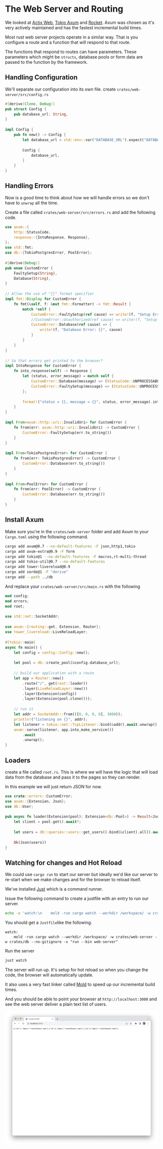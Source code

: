 # The Web Server and Routing

We looked at [Actix Web](https://actix.rs/), [Tokio Axum](https://github.com/tokio-rs/axum) and [Rocket](https://rocket.rs/). Axum was chosen as it's very actively maintained and has the fastest incremental build times. 

Most rust web server projects operate in a similar way. That is you configure a route and a function that will respond to that route.

The functions that respond to routes can have parameters. These parameters which might be `structs`, database pools or form data are passed to the function by the framework. 

## Handling Configuration

We'll separate our configuration into its own file. create `crates/web-server/src/config.rs`

```rust
#[derive(Clone, Debug)]
pub struct Config {
    pub database_url: String,
}

impl Config {
    pub fn new() -> Config {
        let database_url = std::env::var("DATABASE_URL").expect("DATABASE_URL not set");

        Config {
            database_url,
        }
    }
}
```

## Handling Errors

Now is a good time to think about how we will handle errors so we don't have to `unwrap` all the time.

Create a file called `crates/web-server/src/errors.rs` and add the following code.

```rust
use axum::{
    http::StatusCode,
    response::{IntoResponse, Response},
};
use std::fmt;
use db::{TokioPostgresError, PoolError};

#[derive(Debug)]
pub enum CustomError {
    FaultySetup(String),
    Database(String),
}

// Allow the use of "{}" format specifier
impl fmt::Display for CustomError {
    fn fmt(&self, f: &mut fmt::Formatter) -> fmt::Result {
        match *self {
            CustomError::FaultySetup(ref cause) => write!(f, "Setup Error: {}", cause),
            //CustomError::Unauthorized(ref cause) => write!(f, "Setup Error: {}", cause),
            CustomError::Database(ref cause) => {
                write!(f, "Database Error: {}", cause)
            }
        }
    }
}

// So that errors get printed to the browser?
impl IntoResponse for CustomError {
    fn into_response(self) -> Response {
        let (status, error_message) = match self {
            CustomError::Database(message) => (StatusCode::UNPROCESSABLE_ENTITY, message),
            CustomError::FaultySetup(message) => (StatusCode::UNPROCESSABLE_ENTITY, message),
        };

        format!("status = {}, message = {}", status, error_message).into_response()
    }
}

impl From<axum::http::uri::InvalidUri> for CustomError {
    fn from(err: axum::http::uri::InvalidUri) -> CustomError {
        CustomError::FaultySetup(err.to_string())
    }
}

impl From<TokioPostgresError> for CustomError {
    fn from(err: TokioPostgresError) -> CustomError {
        CustomError::Database(err.to_string())
    }
}

impl From<PoolError> for CustomError {
    fn from(err: PoolError) -> CustomError {
        CustomError::Database(err.to_string())
    }
}
```

## Install Axum

Make sure you're in the `crates/web-server` folder and add Axum to your `Cargo.toml` using the following command.

```sh
cargo add axum@0.7 --no-default-features -F json,http1,tokio
cargo add axum-extra@0.9 -F form
cargo add tokio@1 --no-default-features -F macros,rt-multi-thread
cargo add tokio-util@0.7 --no-default-features
cargo add tower-livereload@0.9
cargo add serde@1 -F "derive"
cargo add --path ../db
```

And replace your `crates/web-server/src/main.rs` with the following

```rust
mod config;
mod errors;
mod root;

use std::net::SocketAddr;

use axum::{routing::get, Extension, Router};
use tower_livereload::LiveReloadLayer;

#[tokio::main]
async fn main() {
    let config = config::Config::new();

    let pool = db::create_pool(&config.database_url);

    // build our application with a route
    let app = Router::new()
        .route("/", get(root::loader))
        .layer(LiveReloadLayer::new())
        .layer(Extension(config))
        .layer(Extension(pool.clone()));

    // run it
    let addr = SocketAddr::from(([0, 0, 0, 0], 3000));
    println!("listening on {}", addr);
    let listener = tokio::net::TcpListener::bind(&addr).await.unwrap();
    axum::serve(listener, app.into_make_service())
        .await
        .unwrap();
}
```

## Loaders

create a file called `root.rs`. This is where we will have the logic that will load data from the database and pass it to the pages so they can render.

In this example we will just return JSON for now.

```rust
use crate::errors::CustomError;
use axum::{Extension, Json};
use db::User;

pub async fn loader(Extension(pool): Extension<db::Pool>) -> Result<Json<Vec<User>>, CustomError> {
    let client = pool.get().await?;

    let users = db::queries::users::get_users().bind(&client).all().await?;

    Ok(Json(users))
}
```

## Watching for changes and Hot Reload

We could use `cargo run` to start our server but ideally we'd like our server to re-start when we make changes and for the browser to reload itself.

We've installed [Just](https://github.com/casey/just) which is a command runner.

Issue the following command to create a justfile with an entry to run our server.

```sh
echo -e 'watch:\n    mold -run cargo watch --workdir /workspace/ -w crates/web-server -w crates/db --no-gitignore -x "run --bin web-server"' > Justfile
```

You should get a `Justfile`like the following.

```Justfile
watch:
    mold -run cargo watch --workdir /workspace/ -w crates/web-server -w crates/db --no-gitignore -x "run --bin web-server"
```
Run the server


```sh
just watch
```

The server will run up. It's setup for hot reload so when you change the code, the browser will automatically update.

It also uses a very fast linker called [Mold](https://github.com/rui314/mold) to speed up our incremental build times.

And you should be able to point your browser at `http://localhost:3000` and see the web server deliver a plain text list of users.

![Users](./axum-screenshot.png)
